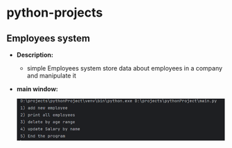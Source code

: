 # python-projects

## Employees system

- __Description:__
  - simple Employees system store data about employees in a company and manipulate it
  
- __main window:__

  <img src="https://github.com/khalwsh/python-projects/blob/main/Employees_system/Screenshot%202024-04-01%20170929.png">
